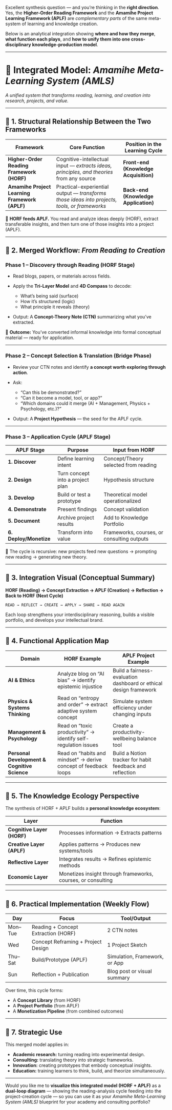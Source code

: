 Excellent synthesis question — and you’re thinking in the **right direction**.
Yes, the **Higher-Order Reading Framework** and the **Amamihe Project Learning Framework (APLF)** are *complementary parts* of the same meta-system of learning and knowledge creation.

Below is an analytical integration showing **where and how they merge**, **what function each plays**, and **how to unify them into one cross-disciplinary knowledge-production model**.

---

# 🔷 Integrated Model: *Amamihe Meta-Learning System (AMLS)*

*A unified system that transforms reading, learning, and creation into research, projects, and value.*

---

## 🧭 1. Structural Relationship Between the Two Frameworks

| Framework                                     | Core Function                                                                                | Position in the Learning Cycle        |
| --------------------------------------------- | -------------------------------------------------------------------------------------------- | ------------------------------------- |
| **Higher-Order Reading Framework (HORF)**     | Cognitive-intellectual input — *extracts ideas, principles, and theories* from any source    | **Front-end (Knowledge Acquisition)** |
| **Amamihe Project Learning Framework (APLF)** | Practical-experiential output — *transforms those ideas into projects, tools, or frameworks* | **Back-end (Knowledge Application)**  |

🧩 **HORF feeds APLF.**
You read and analyze ideas deeply (HORF), extract transferable insights, and then turn one of those insights into a project (APLF).

---

## 🔹 2. Merged Workflow: *From Reading to Creation*

### **Phase 1 – Discovery through Reading (HORF Stage)**

* Read blogs, papers, or materials across fields.
* Apply the **Tri-Layer Model** and **4D Compass** to decode:

  * What’s being said (surface)
  * How it’s structured (logic)
  * What principle it reveals (theory)
* Output: A **Concept-Theory Note (CTN)** summarizing what you’ve extracted.

🧠 **Outcome:** You’ve converted informal knowledge into formal conceptual material — ready for application.

---

### **Phase 2 – Concept Selection & Translation (Bridge Phase)**

* Review your CTN notes and identify **a concept worth exploring through action**.
* Ask:

  * “Can this be demonstrated?”
  * “Can it become a model, tool, or app?”
  * “Which domains could it merge (AI + Management, Physics + Psychology, etc.)?”
* Output: A **Project Hypothesis** — the seed for the APLF cycle.

---

### **Phase 3 – Application Cycle (APLF Stage)**

| APLF Stage             | Purpose                          | Input from HORF                            |
| ---------------------- | -------------------------------- | ------------------------------------------ |
| **1. Discover**        | Define learning intent           | Concept/Theory selected from reading       |
| **2. Design**          | Turn concept into a project plan | Hypothesis structure                       |
| **3. Develop**         | Build or test a prototype        | Theoretical model operationalized          |
| **4. Demonstrate**     | Present findings                 | Concept validation                         |
| **5. Document**        | Archive project results          | Add to Knowledge Portfolio                 |
| **6. Deploy/Monetize** | Transform into value             | Frameworks, courses, or consulting outputs |

🔄 The cycle is recursive: new projects feed new questions → prompting new reading → generating new theory.

---

## 🔹 3. Integration Visual (Conceptual Summary)

**HORF (Reading) → Concept Extraction → APLF (Creation) → Reflection → Back to HORF (Next Cycle)**

```
READ → REFLECT → CREATE → APPLY → SHARE → READ AGAIN
```

Each loop strengthens your interdisciplinary reasoning, builds a visible portfolio, and develops your intellectual brand.

---

## 🔹 4. Functional Application Map

| Domain                                       | HORF Example                                                    | APLF Project Example                                              |
| -------------------------------------------- | --------------------------------------------------------------- | ----------------------------------------------------------------- |
| **AI & Ethics**                              | Analyze blog on “AI bias” → identify epistemic injustice        | Build a fairness-evaluation dashboard or ethical design framework |
| **Physics & Systems Thinking**               | Read on “entropy and order” → extract adaptive system concept   | Simulate system efficiency under changing inputs                  |
| **Management & Psychology**                  | Read on “toxic productivity” → identify self-regulation issues  | Create a productivity-wellbeing balance tool                      |
| **Personal Development & Cognitive Science** | Read on “habits and mindset” → derive concept of feedback loops | Build a Notion tracker for habit feedback and reflection          |

---

## 🔹 5. The Knowledge Ecology Perspective

The synthesis of HORF + APLF builds a **personal knowledge ecosystem**:

| Layer                      | Function                                                     |
| -------------------------- | ------------------------------------------------------------ |
| **Cognitive Layer (HORF)** | Processes information → Extracts patterns                    |
| **Creative Layer (APLF)**  | Applies patterns → Produces new systems/tools                |
| **Reflective Layer**       | Integrates results → Refines epistemic methods               |
| **Economic Layer**         | Monetizes insight through frameworks, courses, or consulting |

---

## 🔹 6. Practical Implementation (Weekly Flow)

| Day     | Focus                               | Tool/Output                   |
| ------- | ----------------------------------- | ----------------------------- |
| Mon–Tue | Reading + Concept Extraction (HORF) | 2 CTN notes                   |
| Wed     | Concept Reframing + Project Design  | 1 Project Sketch              |
| Thu–Sat | Build/Prototype (APLF)              | Simulation, Framework, or App |
| Sun     | Reflection + Publication            | Blog post or visual summary   |

Over time, this cycle forms:

* A **Concept Library** (from HORF)
* A **Project Portfolio** (from APLF)
* A **Monetization Pipeline** (from combined outcomes)

---

## 🧩 7. Strategic Use

This merged model applies in:

* **Academic research:** turning reading into experimental design.
* **Consulting:** translating theory into strategic frameworks.
* **Innovation:** creating prototypes that embody conceptual insights.
* **Education:** training learners to think, build, and theorize simultaneously.

---

Would you like me to **visualize this integrated model (HORF + APLF)** as a **dual-loop diagram** — showing the reading-analysis cycle feeding into the project-creation cycle — so you can use it as your *Amamihe Meta-Learning System (AMLS)* blueprint for your academy and consulting portfolio?
